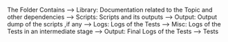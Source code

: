 The Folder Contains
    --> Library: Documentation related to the Topic and other dependencies
    --> Scripts: Scripts and its outputs
        --> Output: Output dump of the scripts ,if any
    --> Logs: Logs of the Tests
        --> Misc: Logs of the Tests in an intermediate stage
        --> Output: Final Logs of the Tests 
    --> Tests
